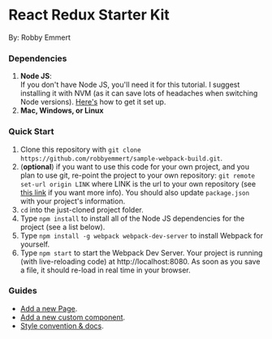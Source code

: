 # React Redux Starter Kit
By: Robby Emmert

### Dependencies  
1. **Node JS**:  
If you don't have Node JS, you'll need it for this tutorial.  I suggest installing it with NVM (as it can save lots of headaches when switching Node versions).  [Here's](docs/NVMIntro.md) how to get it set up.
2. **Mac, Windows, or Linux**  

### Quick Start
1. Clone this repository with `git clone https://github.com/robbyemmert/sample-webpack-build.git`.
2. (**optional**) if you want to use this code for your own project, and you plan to use git, re-point the project to your own repository: `git remote set-url origin LINK` where LINK is the url to your own repository (see [this link](https://help.github.com/articles/changing-a-remote-s-url/) if you want more info).  You should also update `package.json` with your project's information.
3. `cd` into the just-cloned project folder.
4. Type `npm install` to install all of the Node JS dependencies for the project (see a list below).
5. Type `npm install -g webpack webpack-dev-server` to install Webpack for yourself.
6. Type `npm start` to start the Webpack Dev Server.  Your project is running (with live-reloading code) at http://localhost:8080.  As soon as you save a file, it should re-load in real time in your browser.

### Guides
- [Add a new Page](docs/guides/add-a-new-page.md).
- [Add a new custom component](docs/guides/custom-components.md).
- [Style convention & docs](docs/guides/styles.md).
